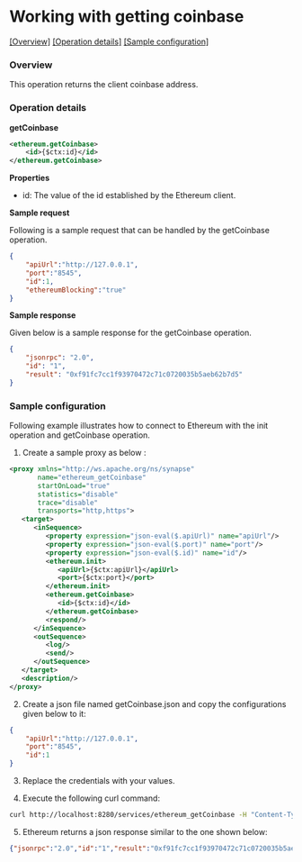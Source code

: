 # Working with getting coinbase

[[Overview]](#overview)  [[Operation details]](#operation-details)  [[Sample configuration]](#sample-configuration)

### Overview

This operation returns the client coinbase address.

### Operation details

**getCoinbase**
```xml
<ethereum.getCoinbase>
    <id>{$ctx:id}</id>
</ethereum.getCoinbase>
```
**Properties**
* id: The value of the id established by the Ethereum client.

**Sample request**

Following is a sample request that can be handled by the getCoinbase operation.

```json
{
	"apiUrl":"http://127.0.0.1",
	"port":"8545",
	"id":1,
	"ethereumBlocking":"true"
}
```
**Sample response**

Given below is a sample response for the getCoinbase operation.

```json
{
    "jsonrpc": "2.0",
    "id": "1",
    "result": "0xf91fc7cc1f93970472c71c0720035b5aeb62b7d5"
}
```

### Sample configuration

Following example illustrates how to connect to Ethereum with the init operation and getCoinbase operation.

1. Create a sample proxy as below :

```xml
<proxy xmlns="http://ws.apache.org/ns/synapse"
       name="ethereum_getCoinbase"
       startOnLoad="true"
       statistics="disable"
       trace="disable"
       transports="http,https">
   <target>
      <inSequence>
         <property expression="json-eval($.apiUrl)" name="apiUrl"/>
         <property expression="json-eval($.port)" name="port"/>
         <property expression="json-eval($.id)" name="id"/>
         <ethereum.init>
            <apiUrl>{$ctx:apiUrl}</apiUrl>
            <port>{$ctx:port}</port>
         </ethereum.init>
         <ethereum.getCoinbase>
            <id>{$ctx:id}</id>
         </ethereum.getCoinbase>
         <respond/>
      </inSequence>
      <outSequence>
         <log/>
         <send/>
      </outSequence>
   </target>
   <description/>
</proxy>


```

2. Create a json file named getCoinbase.json and copy the configurations given below to it:

```json
{
	"apiUrl":"http://127.0.0.1",
	"port":"8545",
	"id":1
}
```
3. Replace the credentials with your values.

4. Execute the following curl command:

```bash
curl http://localhost:8280/services/ethereum_getCoinbase -H "Content-Type: application/json" -d @getCoinbase.json

```
5. Ethereum returns a json response similar to the one shown below:

```json
{"jsonrpc":"2.0","id":"1","result":"0xf91fc7cc1f93970472c71c0720035b5aeb62b7d5"}
```
